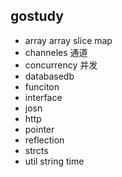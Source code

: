 ## gostudy
- array array slice map
- channeles 通道
- concurrency 并发
- databasedb
- funciton
- interface
- josn 
- http
- pointer
- reflection
- strcts
- util string time
